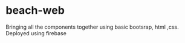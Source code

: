 # beach-web
Bringing all the components together using basic bootsrap, html ,css. Deployed using firebase
